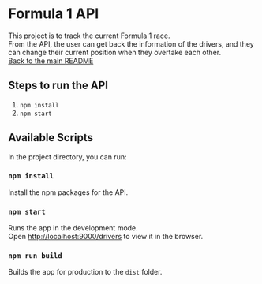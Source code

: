 # Formula 1 API

This project is to track the current Formula 1 race.  
From the API, the user can get back the information of the drivers, and they can change their current position when they overtake each other.   
[Back to the main README](../README.md)  

## Steps to run the API

1. ```npm install```
2. ```npm start```

## Available Scripts

In the project directory, you can run:  

### `npm install`

Install the npm packages for the API.  

### `npm start`

Runs the app in the development mode.  
Open [http://localhost:9000/drivers](http://localhost:9000/drivers) to view it in the browser.  

### `npm run build`

Builds the app for production to the `dist` folder.  
